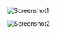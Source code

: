 
![Screenshot1](https://github.com/codewithkd77/Amazon_clone/assets/135022358/8f0462fc-2cf2-4f3e-9ea1-a80a586ecfbf)


![Screenshot2](https://github.com/codewithkd77/Amazon_clone/assets/135022358/40a5b4f7-5383-4e9a-b9e5-7321db609a8c)

